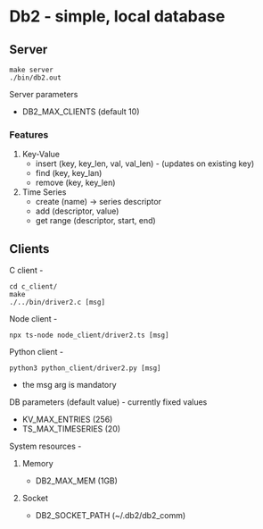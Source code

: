# Db2 - simple, local database

## Server
```
make server
./bin/db2.out
```

Server parameters
- DB2_MAX_CLIENTS (default 10)

### Features

1. Key-Value
    - insert (key, key_len, val, val_len) - (updates on existing key)
    - find (key, key_lan)
    - remove (key, key_len)
2. Time Series
    - create (name) -> series descriptor
    - add (descriptor, value)
    - get range (descriptor, start, end)


## Clients

C client - 
```
cd c_client/
make
./../bin/driver2.c [msg]
``` 
Node client - 
```
npx ts-node node_client/driver2.ts [msg]
```
Python client - 
```
python3 python_client/driver2.py [msg]
```
* the msg arg is mandatory

DB parameters (default value) - currently fixed values
- KV_MAX_ENTRIES (256)
- TS_MAX_TIMESERIES (20)


System resources - 
1. Memory
    - DB2_MAX_MEM (1GB)
    
2. Socket
    - DB2_SOCKET_PATH (~/.db2/db2_comm)



     

